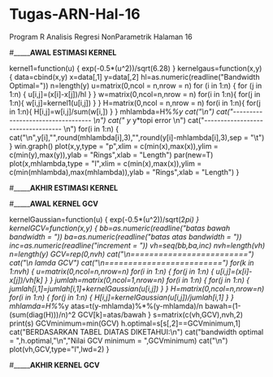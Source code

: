 # Tugas-ARN-Hal-16
Program R Analisis Regresi NonParametrik Halaman 16


#_____________________________AWAL ESTIMASI KERNEL________________________

kernel1=function(u)
{
  exp(-0.5*(u^2))/sqrt(6.28)
}
kernelgaus=function(x,y)
{
  data=cbind(x,y)
  x=data[,1]
  y=data[,2]
  hl=as.numeric(readline("Bandwidth Optimal="))
  n=length(y)
  u=matrix(0,ncol = n,nrow = n)
  for (i in 1:n) {
    for (j in 1:n) {
      u[i,j]=(x[i]-x[j])/hl
    }
  }
  w=matrix(0,ncol=n,nrow = n)
  for(i in 1:n){
    for(j in 1:n){
      w[i,j]=kernel1(u[i,j])
    }
  }
  H=matrix(0,ncol = n,nrow = n)
  for(i in 1:n){
    for(j in 1:n){
      H[i,j]=w[i,j]/sum(w[i,])
    }
  }
  mhlambda=H%*%y
  cat("\n")
  cat("---------------------------------- \n")
  cat("         y*        y*topi error \n")
  cat("---------------------------------- \n")
  for(i in 1:n)
  {
    cat("\n",y[i],"",round(mhlambda[i],3),"",round(y[i]-mhlambda[i],3),sep = "\t")
  }
  win.graph()
  plot(x,y,type = "p",xlim = c(min(x),max(x)),ylim = c(min(y),max(y)),ylab = "Rings",xlab = "Length")
  par(new=T)
  plot(x,mhlambda,type = "l",xlim = c(min(x),max(x)),ylim = c(min(mhlambda),max(mhlambda)),ylab = "Rings",xlab = "Length")
}

#_____________________________AKHIR ESTIMASI KERNEL________________________



#_____________________________AWAL KERNEL GCV________________________

kernelGaussian=function(u)
{
 exp(-0.5*(u^2))/sqrt(2*pi)
}
kernelGCV=function(x,y)
{
	bb=as.numeric(readline("batas bawah bandwidth = "))
	ba=as.numeric(readline("batas atas bandwidth = "))
	inc=as.numeric(readline("increment = "))
	vh=seq(bb,ba,inc)
	nvh=length(vh)
	n=length(y)
	GCV=rep(0,nvh)
	cat("\n=========================")
	cat("\n lamda            GCV")
	cat("\n=========================")
	for(k in 1:nvh)
	{
		u=matrix(0,ncol=n,nrow=n)
		for(i in 1:n)
		{
		 for(j in 1:n)
		 { u[i,j]=(x[i]-x[j])/vh[k]
		 }
		}
		jumlah=matrix(0,ncol=1,nrow=n)
		for(i in 1:n)
		{
		 for(j in 1:n)
		 { jumlah[i,1]=jumlah[i,1]+kernelGaussian(u[i,j])
		 }
		}
		H=matrix(0,ncol=n,nrow=n)
		for(i in 1:n)
		{
		 for(j in 1:n)
		 { H[i,j]=kernelGaussian(u[i,j])/jumlah[i,1]
		 }
		}
		mhlamda=H%*%y
		atas=t(y-mhlamda)%*%(y-mhlamda)/n
		bawah=(1-(sum(diag(H)))/n)^2
		GCV[k]=atas/bawah
	}
s=matrix(c(vh,GCV),nvh,2)
print(s)
GCVminimum=min(GCV)
h.optimal=s[s[,2]==GCVminimum,1]
cat("BERDASARKAN TABEL DIATAS DIKETAHUI:\n")
cat("bandwidth optimal = ",h.optimal,"\n","Nilai GCV minimum = ",GCVminimum)
cat("\n")
plot(vh,GCV,type="l",lwd=2)
}

#_____________________________AKHIR KERNEL GCV________________________
